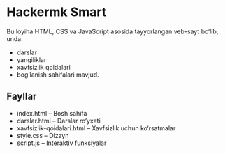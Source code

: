 # Hackermk Smart

Bu loyiha HTML, CSS va JavaScript asosida tayyorlangan veb-sayt bo‘lib, unda:
- darslar
- yangiliklar
- xavfsizlik qoidalari
- bog‘lanish sahifalari mavjud.

## Fayllar
- index.html – Bosh sahifa
- darslar.html – Darslar ro‘yxati
- xavfsizlik-qoidalari.html – Xavfsizlik uchun ko‘rsatmalar
- style.css – Dizayn
- script.js – Interaktiv funksiyalar
